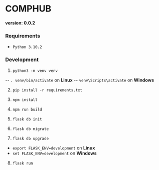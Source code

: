 
# COMPHUB
#### version: 0.0.2

### Requirements
- `Python 3.10.2`

### Development

1. `python3 -m venv venv`

  -- `. venv/bin/activate` on **Linux**
  -- `venv\Scripts\activate` on **Windows**

2. `pip install -r requirements.txt`
3. `npm install`
4. `npm run build`

5. `flask db init`
6. `flask db migrate`
7. `flask db upgrade`

  - `export FLASK_ENV=development` on **Linux**
  - `set FLASK_ENV=development` on **Windows**

8. `flask run`
